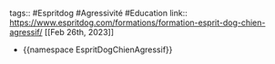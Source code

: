 tags:: #Espritdog #Agressivité #Education 
link::  https://www.espritdog.com/formations/formation-esprit-dog-chien-agressif/
[[Feb 26th, 2023]]

- {{namespace EspritDogChienAgressif}}